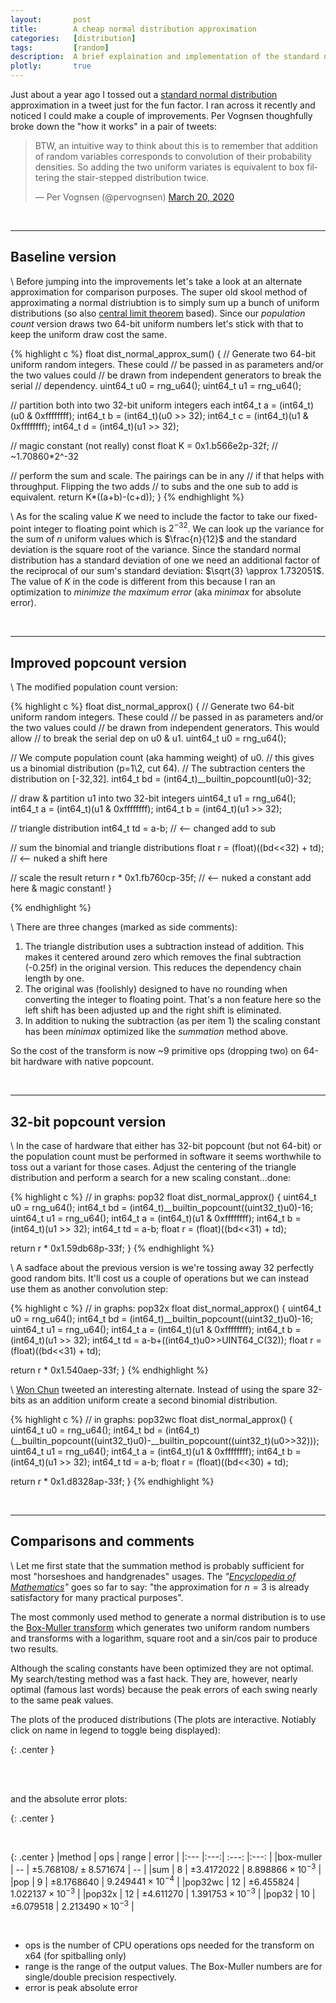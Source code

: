 ```yaml
---
layout:       post
title:        A cheap normal distribution approximation
categories:   [distribution]
tags:         [random]
description:  A brief explaination and implementation of the standard normal distribution approximation "on the cheap".
plotly:       true
---
```


Just about a year ago I tossed out a [standard normal distribution](https://en.wikipedia.org/wiki/Normal_distribution) approximation in a tweet just for the fun factor. I ran across it recently and noticed I could make a couple of improvements. Per Vognsen thoughfully broke down the "how it works" in a pair of tweets:

<blockquote class="twitter-tweet"><p lang="en" dir="ltr">BTW, an intuitive way to think about this is to remember that addition of random variables corresponds to convolution of their probability densities. So adding the two uniform variates is equivalent to box filtering the stair-stepped distribution twice.</p>&mdash; Per Vognsen (@pervognsen) <a href="https://twitter.com/pervognsen/status/1240900754052763649?ref_src=twsrc%5Etfw">March 20, 2020</a></blockquote> <script async src="https://platform.twitter.com/widgets.js" charset="utf-8"></script> 

<br>

------


Baseline version
------

\\
Before jumping into the improvements let's take a look at an alternate approximation for comparison purposes. The super old skool method of approximating a normal distriubtion is to simply sum up a bunch of uniform distributions (so also [central limit theorem](https://en.wikipedia.org/wiki/Central_limit_theorem) based). Since our *population count* version draws two 64-bit uniform numbers let's stick with that to keep the uniform draw cost the same.

{% highlight c %}
float dist_normal_approx_sum()
{
  // Generate two 64-bit uniform random integers. These could
  // be passed in as parameters and/or the two values could
  // be drawn from independent generators to break the serial
  // dependency.
  uint64_t u0 = rng_u64();
  uint64_t u1 = rng_u64();
  
  // partition both into two 32-bit uniform integers each
  int64_t  a  = (int64_t)(u0 & 0xffffffff);
  int64_t  b  = (int64_t)(u0 >> 32);
  int64_t  c  = (int64_t)(u1 & 0xffffffff);
  int64_t  d  = (int64_t)(u1 >> 32);

  // magic constant (not really)
  const float K = 0x1.b566e2p-32f;  // ~1.70860*2^-32

  // perform the sum and scale. The pairings can be in any
  // if that helps with throughput. Flipping the two adds
  // to subs and the one sub to add is equivalent.
  return K*((a+b)-(c+d));
}
{% endhighlight %}

\\
As for the scaling value $K$ we need to include the factor to take our fixed-point integer to floating point which is $2^{-32}$.   We can look up the variance for the sum of $n$ uniform values which is $\frac{n}{12}$ and the standard deviation is the square root of the variance.  Since the standard normal distribution has a standard deviation of one we need an additional factor of the reciprocal of our sum's standard deviation: $\sqrt{3} \approx 1.732051$. The value of $K$ in the code is different from this because I ran an optimization to *minimize the maximum error* (aka *minimax* for absolute error).

<br>

------


Improved popcount version
------

\\
The modified population count version:


{% highlight c %}
float dist_normal_approx()
{
  // Generate two 64-bit uniform random integers. These could
  // be passed in as parameters and/or the two values could
  // be drawn from independent generators. This would allow
  // to break the serial dep on u0 & u1.
  uint64_t u0 = rng_u64();

  // We compute population count (aka hamming weight) of u0.
  // this gives us a binomial distribution (p=1\2, cut 64).
  // The subtraction centers the distribution on [-32,32].
  int64_t  bd = (int64_t)__builtin_popcountl(u0)-32;
  
  // draw & partition u1 into two 32-bit integers
  uint64_t u1 = rng_u64();
  int64_t  a  = (int64_t)(u1 & 0xffffffff);
  int64_t  b  = (int64_t)(u1 >> 32);

  // triangle distribution
  int64_t  td = a-b;                      // <-- changed add to sub

  // sum the binomial and triangle distributions
  float    r  = (float)((bd<<32) + td);   // <-- nuked a shift here

  // scale the result 
  return r * 0x1.fb760cp-35f;             // <-- nuked a constant add here & magic constant!
}

{% endhighlight %}

\\
There are three changes (marked as side comments):

1. The triangle distribution uses a subtraction instead of addition. This makes it centered around zero which removes the final subtraction (-0.25f) in the original version. This reduces the dependency chain length by one.
2. The original was (foolishly) designed to have no rounding when converting the integer to floating point. That's a non feature here so the left shift has been adjusted up and the right shift is eliminated.
3. In addition to nuking the subtraction (as per item 1) the scaling constant has been *minimax* optimized like the *summation* method above.

So the cost of the transform is now ~9 primitive ops (dropping two) on 64-bit hardware with native popcount.

<br>

------


32-bit popcount version
------

\\
In the case of hardware that either has 32-bit popcount (but not 64-bit) or the population count must be performed in software it seems worthwhile to toss out a variant for those cases. Adjust the centering of the triangle distribution and perform a search for a new scaling constant...done:

{% highlight c %}
// in graphs: pop32
float dist_normal_approx()
{
  uint64_t u0 = rng_u64();
  int64_t  bd = (int64_t)__builtin_popcount((uint32_t)u0)-16;
  uint64_t u1 = rng_u64();
  int64_t  a  = (int64_t)(u1 & 0xffffffff);
  int64_t  b  = (int64_t)(u1 >> 32);
  int64_t  td = a-b;
  float    r  = (float)((bd<<31) + td);

  return r *  0x1.59db68p-33f;
}
{% endhighlight %}

\\
A sadface about the previous version is we're tossing away 32 perfectly good random bits. It'll cost us a couple of operations but we can instead use them as another convolution step:

{% highlight c %}
// in graphs: pop32x 
float dist_normal_approx()
{
  uint64_t u0 = rng_u64();
  int64_t  bd = (int64_t)__builtin_popcount((uint32_t)u0)-16;
  uint64_t u1 = rng_u64();
  int64_t  a  = (int64_t)(u1 & 0xffffffff);
  int64_t  b  = (int64_t)(u1 >> 32);
  int64_t  td = a-b+((int64_t)u0>>UINT64_C(32));
  float    r  = (float)((bd<<31) + td);

  return r *  0x1.540aep-33f;
}
{% endhighlight %}

\\
[Won Chun](https://twitter.com/won3d/status/1372639568076414991) tweeted an interesting alternate. Instead of using the spare 32-bits as an addition uniform create a second binomial distribution.

{% highlight c %}
// in graphs: pop32wc
float dist_normal_approx()
{
  uint64_t u0 = rng_u64();
  int64_t  bd = (int64_t)(__builtin_popcount((uint32_t)u0)-__builtin_popcount((uint32_t)(u0>>32)));
  uint64_t u1 = rng_u64();
  int64_t  a  = (int64_t)(u1 & 0xffffffff);
  int64_t  b  = (int64_t)(u1 >> 32);
  int64_t  td = a-b;
  float    r  = (float)((bd<<30) + td);

  return r *  0x1.d8328ap-33f;
}
{% endhighlight %}


<br>

------


Comparisons and comments
------

\\
Let me first state that the summation method is probably sufficient for most "horseshoes and handgrenades" usages.  The *"[Encyclopedia of Mathematics](https://encyclopediaofmath.org/wiki/Uniform_distribution)"* goes so far to say: "the approximation for $n=3$ is already satisfactory for many practical purposes".

The most commonly used method to generate a normal distribution is to use the [Box-Muller transform](https://en.wikipedia.org/wiki/Box%E2%80%93Muller_transform) which generates two uniform random numbers and transforms with a logarithm, square root and a sin/cos pair to produce two results.

Although the scaling constants have been optimized they are not optimal. My search/testing method was a fast hack. They are, however, nearly optimal (famous last words) because the peak errors of each swing nearly to the same peak values.

The plots of the produced distributions (The plots are interactive. Notiably click on name in legend to toggle being displayed):

{: .center }
<div id="sum" style="width:100%"></div><br>

<br>

and the absolute error plots: 

{: .center }
<div id="err" style="width:100%"></div><br>


{: .center }
|method     | ops | range | error |
|:---       |:---:| :---: |:---: |
|box-muller | --  | $\pm5.768108 / \pm8.571674$ | --  |
|sum        |  8  | $\pm3.4172022$ | $8.898866 \times 10^{-3}$  |
|pop        |  9  | $\pm8.1768640$ | $9.249441 \times 10^{-4}$  |
|pop32wc    | 12  | $\pm6.455824$  | $1.022137\times 10^{-3}$   |
|pop32x     | 12  | $\pm4.611270$  | $1.391753 \times 10^{-3}$  |
|pop32      | 10  | $\pm6.079518$  | $2.213490 \times 10^{-3}$  |

<br>

* ops is the number of CPU operations ops needed for the transform on x64 (for spitballing only)
* range is the range of the output values. The Box-Muller numbers are for single/double precision respectively.
* error is peak absolute error

<script>


var add = function(a, b){ return a + b; };
var sub = function(a, b){ return a - b; };
var mul = function(a, b){ return a * b; };
var div = function(a, b){ return a / b; };
var rer = function(a, b){ return a / b - 1.0; };


function array_op(A,B,F) { return B.map(function(B,i) { return F(A[i],B); }); }

const ref = [1.516364e-04,1.958286e-04,2.480530e-04,3.136446e-04,3.964780e-04,4.985649e-04,6.257096e-04,7.851323e-04,9.742326e-04,1.206519e-03,1.491380e-03,1.831372e-03,2.239637e-03,2.744640e-03,3.327692e-03,4.033016e-03,4.876170e-03,5.871608e-03,7.002380e-03,8.349732e-03,9.907851e-03,1.173731e-02,1.381549e-02,1.624693e-02,1.897255e-02,2.207990e-02,2.560267e-02,2.960182e-02,3.407681e-02,3.903184e-02,4.459711e-02,5.073967e-02,5.747823e-02,6.485610e-02,7.296069e-02,8.169752e-02,9.108779e-02,1.012288e-01,1.120722e-01,1.235783e-01,1.357357e-01,1.485096e-01,1.618004e-01,1.756016e-01,1.898665e-01,2.045063e-01,2.193840e-01,2.344249e-01,2.495362e-01,2.645291e-01,2.794713e-01,2.939928e-01,3.081636e-01,3.217034e-01,3.344638e-01,3.464527e-01,3.573340e-01,3.673223e-01,3.759834e-01,3.834218e-01,3.893615e-01,3.940416e-01,3.971954e-01,3.986207e-01,3.988255e-01,3.972333e-01,3.940350e-01,3.895744e-01,3.833662e-01,3.760379e-01,3.672841e-01,3.574198e-01,3.464841e-01,3.344293e-01,3.216952e-01,3.081482e-01,2.939254e-01,2.794463e-01,2.645187e-01,2.496151e-01,2.344244e-01,2.193671e-01,2.044715e-01,1.899161e-01,1.755403e-01,1.617916e-01,1.484702e-01,1.356634e-01,1.235113e-01,1.120898e-01,1.012232e-01,9.104664e-02,8.165530e-02,7.293026e-02,6.486913e-02,5.748405e-02,5.072847e-02,4.462532e-02,3.903323e-02,3.408638e-02,2.959889e-02,2.557674e-02,2.208696e-02,1.895728e-02,1.623120e-02,1.381721e-02,1.173703e-02,9.907635e-03,8.350238e-03,7.014831e-03,5.845463e-03,4.862021e-03,4.053447e-03,3.336112e-03,2.750124e-03,2.235271e-03,1.829360e-03,1.490471e-03,1.207160e-03,9.781221e-04,7.849759e-04,6.245324e-04,5.008076e-04,3.976850e-04,3.136297e-04,2.459965e-04,1.930493e-04,1.521207e-04,1.521207e-04];

const sum = [0.000000e+00,0.000000e+00,0.000000e+00,0.000000e+00,0.000000e+00,0.000000e+00,0.000000e+00,0.000000e+00,0.000000e+00,2.443790e-07,9.167194e-06,5.193949e-05,1.581371e-04,3.548324e-04,6.699026e-04,1.131409e-03,1.775354e-03,2.612495e-03,3.702295e-03,5.046606e-03,6.670487e-03,8.616418e-03,1.093525e-02,1.361244e-02,1.669770e-02,2.023021e-02,2.420340e-02,2.869787e-02,3.367322e-02,3.925070e-02,4.539006e-02,5.211847e-02,5.943418e-02,6.749890e-02,7.624607e-02,8.567292e-02,9.580989e-02,1.067893e-01,1.184696e-01,1.307372e-01,1.435354e-01,1.569161e-01,1.705699e-01,1.845005e-01,1.986378e-01,2.128828e-01,2.271220e-01,2.412823e-01,2.553942e-01,2.691811e-01,2.826668e-01,2.958069e-01,3.084136e-01,3.203961e-01,3.317557e-01,3.424185e-01,3.520955e-01,3.609921e-01,3.687957e-01,3.756003e-01,3.810536e-01,3.854111e-01,3.884972e-01,3.898449e-01,3.898425e-01,3.884443e-01,3.854532e-01,3.812521e-01,3.755914e-01,3.687241e-01,3.610601e-01,3.520663e-01,3.423627e-01,3.318208e-01,3.204743e-01,3.083590e-01,2.957803e-01,2.826315e-01,2.691858e-01,2.553413e-01,2.412929e-01,2.271073e-01,2.128339e-01,1.986499e-01,1.844268e-01,1.704987e-01,1.568915e-01,1.436317e-01,1.307877e-01,1.184602e-01,1.068185e-01,9.585915e-02,8.567011e-02,7.620355e-02,6.750749e-02,5.944643e-02,5.210643e-02,4.532149e-02,3.924521e-02,3.364754e-02,2.866204e-02,2.421386e-02,2.020907e-02,1.669668e-02,1.362515e-02,1.092229e-02,8.628482e-03,6.684065e-03,5.055350e-03,3.698462e-03,2.620113e-03,1.777339e-03,1.136845e-03,6.678939e-04,3.520846e-04,1.568019e-04,5.155802e-05,8.922815e-06,2.503395e-07,0.000000e+00,0.000000e+00,0.000000e+00,0.000000e+00,0.000000e+00,0.000000e+00,0.000000e+00,0.000000e+00,0.000000e+00,0.000000e+00];

const pop = [1.102734e-04,1.529224e-04,2.028494e-04,2.516022e-04,3.078774e-04,4.223829e-04,5.390939e-04,6.699974e-04,8.091505e-04,1.074015e-03,1.348882e-03,1.628339e-03,1.969257e-03,2.536688e-03,3.136146e-03,3.728577e-03,4.436675e-03,5.578196e-03,6.755349e-03,7.938458e-03,9.299673e-03,1.140002e-02,1.356340e-02,1.572692e-02,1.821188e-02,2.179932e-02,2.542800e-02,2.911052e-02,3.321725e-02,3.887953e-02,4.459991e-02,5.035033e-02,5.673773e-02,6.491404e-02,7.322310e-02,8.152615e-02,9.065641e-02,1.016296e-01,1.126776e-01,1.237251e-01,1.355591e-01,1.490582e-01,1.625288e-01,1.760126e-01,1.900386e-01,2.050912e-01,2.201806e-01,2.351240e-01,2.500982e-01,2.650253e-01,2.799241e-01,2.948060e-01,3.089172e-01,3.216683e-01,3.344630e-01,3.472480e-01,3.582297e-01,3.668678e-01,3.755961e-01,3.841132e-01,3.901758e-01,3.932781e-01,3.962864e-01,3.995017e-01,3.993343e-01,3.963439e-01,3.933280e-01,3.901930e-01,3.842332e-01,3.754738e-01,3.669582e-01,3.582016e-01,3.472324e-01,3.344691e-01,3.217110e-01,3.088181e-01,2.948521e-01,2.799161e-01,2.650281e-01,2.501043e-01,2.351843e-01,2.201167e-01,2.050654e-01,1.900767e-01,1.760737e-01,1.625338e-01,1.489952e-01,1.355742e-01,1.237203e-01,1.126560e-01,1.016368e-01,9.061501e-02,8.152077e-02,7.322668e-02,6.488979e-02,5.673100e-02,5.032578e-02,4.462168e-02,3.888133e-02,3.323714e-02,2.909544e-02,2.542226e-02,2.176047e-02,1.821135e-02,1.572185e-02,1.357310e-02,1.140256e-02,9.298147e-03,7.933803e-03,6.753817e-03,5.566101e-03,4.438237e-03,3.729906e-03,3.130138e-03,2.526310e-03,1.964899e-03,1.637948e-03,1.355982e-03,1.069193e-03,8.084710e-04,6.660753e-04,5.427359e-04,4.226154e-04,3.089205e-04,2.505352e-04,2.018242e-04,1.538821e-04,1.087236e-04,1.087236e-04];

const pop32 = [9.188919e-05,1.286961e-04,1.612651e-04,1.967607e-04,2.382169e-04,3.514630e-04,4.782518e-04,6.100057e-04,7.351672e-04,8.709922e-04,1.145784e-03,1.556162e-03,1.965395e-03,2.371684e-03,2.778837e-03,3.326900e-03,4.378100e-03,5.460695e-03,6.556833e-03,7.655903e-03,8.775740e-03,1.087372e-02,1.339125e-02,1.588618e-02,1.839611e-02,2.090991e-02,2.427716e-02,2.915327e-02,3.410633e-02,3.902810e-02,4.397682e-02,4.923154e-02,5.702515e-02,6.538387e-02,7.376509e-02,8.211781e-02,9.048099e-02,1.007451e-01,1.129034e-01,1.250285e-01,1.371634e-01,1.492104e-01,1.618241e-01,1.764657e-01,1.912690e-01,2.060341e-01,2.208038e-01,2.356308e-01,2.504148e-01,2.653031e-01,2.800264e-01,2.947995e-01,3.096315e-01,3.232020e-01,3.344351e-01,3.454579e-01,3.565710e-01,3.677475e-01,3.781543e-01,3.835545e-01,3.876902e-01,3.919179e-01,3.959604e-01,4.000780e-01,4.001331e-01,3.960177e-01,3.918215e-01,3.877378e-01,3.834797e-01,3.782292e-01,3.676171e-01,3.566315e-01,3.454869e-01,3.343887e-01,3.232564e-01,3.096992e-01,2.948591e-01,2.800719e-01,2.651887e-01,2.504195e-01,2.356457e-01,2.208796e-01,2.060161e-01,1.912469e-01,1.764076e-01,1.617874e-01,1.492519e-01,1.371487e-01,1.250150e-01,1.129428e-01,1.008542e-01,9.049097e-02,8.211626e-02,7.377213e-02,6.538110e-02,5.704622e-02,4.922940e-02,4.400359e-02,3.901587e-02,3.411379e-02,2.915129e-02,2.426239e-02,2.092220e-02,1.840457e-02,1.589090e-02,1.338277e-02,1.087750e-02,8.796012e-03,7.658812e-03,6.554323e-03,5.464957e-03,4.371651e-03,3.319879e-03,2.776626e-03,2.370391e-03,1.956669e-03,1.557705e-03,1.147560e-03,8.711770e-04,7.372474e-04,6.081937e-04,4.826448e-04,3.537937e-04,2.390395e-04,1.939472e-04,1.630473e-04,1.276292e-04,9.371911e-05,9.371911e-05];

const pop32x = [9.157955e-05,1.228611e-04,1.646393e-04,2.178680e-04,2.824279e-04,3.643750e-04,4.610986e-04,5.971983e-04,7.731033e-04,9.784002e-04,1.228819e-03,1.526477e-03,1.910629e-03,2.383524e-03,2.961833e-03,3.627829e-03,4.400116e-03,5.335784e-03,6.477959e-03,7.834784e-03,9.397937e-03,1.115095e-02,1.321140e-02,1.565896e-02,1.844841e-02,2.162804e-02,2.518167e-02,2.917022e-02,3.370022e-02,3.879573e-02,4.445690e-02,5.072892e-02,5.755398e-02,6.502591e-02,7.321177e-02,8.215358e-02,9.169969e-02,1.020341e-01,1.128786e-01,1.244548e-01,1.367191e-01,1.495320e-01,1.629561e-01,1.769504e-01,1.911957e-01,2.056707e-01,2.204244e-01,2.354560e-01,2.506282e-01,2.656687e-01,2.802975e-01,2.944952e-01,3.084002e-01,3.219038e-01,3.346854e-01,3.463770e-01,3.570553e-01,3.666397e-01,3.752281e-01,3.825732e-01,3.885933e-01,3.930099e-01,3.959838e-01,3.974781e-01,3.974910e-01,3.959047e-01,3.930560e-01,3.885337e-01,3.826339e-01,3.752287e-01,3.666564e-01,3.570688e-01,3.463482e-01,3.346649e-01,3.219127e-01,3.083443e-01,2.944862e-01,2.801934e-01,2.655960e-01,2.506602e-01,2.354719e-01,2.203714e-01,2.056244e-01,1.911906e-01,1.769321e-01,1.629989e-01,1.495549e-01,1.366781e-01,1.244824e-01,1.128593e-01,1.019536e-01,9.172483e-02,8.207774e-02,7.323801e-02,6.505485e-02,5.756207e-02,5.067689e-02,4.448271e-02,3.879800e-02,3.369653e-02,2.917349e-02,2.518469e-02,2.161650e-02,1.844626e-02,1.566009e-02,1.321347e-02,1.115670e-02,9.396583e-03,7.833228e-03,6.487419e-03,5.333328e-03,4.392766e-03,3.623043e-03,2.954889e-03,2.383911e-03,1.905139e-03,1.525130e-03,1.230828e-03,9.852073e-04,7.762922e-04,6.009952e-04,4.620463e-04,3.633200e-04,2.830597e-04,2.200913e-04,1.652294e-04,1.216868e-04,9.118018e-05,9.118018e-05];

const popwc = [1.092956e-04,1.410245e-04,1.931689e-04,2.504513e-04,3.076205e-04,4.001248e-04,5.287511e-04,6.620148e-04,7.958686e-04,1.049598e-03,1.328411e-03,1.615133e-03,1.956276e-03,2.510796e-03,3.087733e-03,3.655593e-03,4.476383e-03,5.565268e-03,6.653659e-03,7.780728e-03,9.470311e-03,1.141316e-02,1.333272e-02,1.549504e-02,1.858827e-02,2.181721e-02,2.501696e-02,2.889938e-02,3.389993e-02,3.887640e-02,4.391016e-02,5.041581e-02,5.762774e-02,6.483359e-02,7.243048e-02,8.184614e-02,9.162918e-02,1.013367e-01,1.119008e-01,1.241747e-01,1.364024e-01,1.487318e-01,1.621718e-01,1.764293e-01,1.906737e-01,2.049910e-01,2.200249e-01,2.352266e-01,2.502733e-01,2.653096e-01,2.799249e-01,2.944076e-01,3.089889e-01,3.221738e-01,3.342870e-01,3.465531e-01,3.582695e-01,3.672905e-01,3.753865e-01,3.834352e-01,3.902679e-01,3.933481e-01,3.962698e-01,3.991087e-01,3.992103e-01,3.962112e-01,3.933628e-01,3.902139e-01,3.833900e-01,3.752643e-01,3.671597e-01,3.583699e-01,3.464612e-01,3.343531e-01,3.221586e-01,3.089957e-01,2.944042e-01,2.799570e-01,2.653063e-01,2.503849e-01,2.352066e-01,2.200419e-01,2.050056e-01,1.906097e-01,1.764453e-01,1.621883e-01,1.487334e-01,1.364971e-01,1.241836e-01,1.119536e-01,1.014346e-01,9.159822e-02,8.183525e-02,7.245378e-02,6.480379e-02,5.764138e-02,5.039912e-02,4.390611e-02,3.889008e-02,3.389754e-02,2.891134e-02,2.499153e-02,2.182923e-02,1.860679e-02,1.550389e-02,1.335219e-02,1.141047e-02,9.470048e-03,7.778910e-03,6.653641e-03,5.561424e-03,4.463687e-03,3.665887e-03,3.095327e-03,2.511660e-03,1.953415e-03,1.615520e-03,1.331081e-03,1.051977e-03,8.010484e-04,6.581999e-04,5.258125e-04,4.014958e-04,3.044315e-04,2.511964e-04,1.954160e-04,1.391886e-04,1.088188e-04,1.088188e-04];

const sum_diff    = array_op(ref,sum,   sub);
const pop_diff    = array_op(ref,pop,   sub);
const pop32_diff  = array_op(ref,pop32, sub);
const popwc_diff  = array_op(ref,popwc, sub);
const pop32x_diff = array_op(ref,pop32x,sub);

const ref_data      = {y: ref,    x0:-4, dx: 8./128., mode: 'lines', name: 'reference'};
const sum_data      = {y: sum,    x0:-4, dx: 8./128., mode: 'lines', name: 'sum'};
const pop_data      = {y: pop,    x0:-4, dx: 8./128., mode: 'lines', name: 'pop'};
const pop32_data    = {y: pop32,  x0:-4, dx: 8./128., mode: 'lines', name: 'pop32'};
const popwc_data    = {y: popwc,  x0:-4, dx: 8./128., mode: 'lines', name: 'pop32wc'};
const pop32x_data   = {y: pop32x, x0:-4, dx: 8./128., mode: 'lines', name: 'pop32x'};

const sum_diff_data    = {y: sum_diff, x0:-4, dx: 8./128., mode: 'lines', name: 'sum'};
const pop_diff_data    = {y: pop_diff, x0:-4, dx: 8./128., mode: 'lines', name: 'pop'};
const pop32_diff_data  = {y: pop32_diff,  x0:-4, dx: 8./128., mode: 'lines', name: 'pop32'};
const popwc_diff_data  = {y: popwc_diff,  x0:-4, dx: 8./128., mode: 'lines', name: 'pop32wc'};
const pop32x_diff_data = {y: pop32x_diff, x0:-4, dx: 8./128., mode: 'lines', name: 'pop32x'};

const options = {displaylogo: false};

const elayout = {
  yaxis:  {showline:false, hoverformat: 'g', exponentformat: 'power' },
  xaxis:  {range:[-4.,4.], nticks:9, zeroline:false },
  height: 600,
  width:  945,
};

Plotly.newPlot('sum', [ref_data,sum_data,pop_data,popwc_data,pop32_data,pop32x_data], elayout, options);
Plotly.newPlot('err', [sum_diff_data,pop_diff_data,popwc_diff_data,pop32_diff_data,pop32x_diff_data], elayout, options);

</script>
